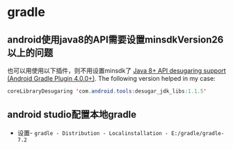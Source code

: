 # gradle
## android使用java8的API需要设置minsdkVersion26以上的问题
也可以用使用以下插件，则不用设置minsdk了
[Java 8+ API desugaring support (Android Gradle Plugin 4.0.0+)](https://developer.android.com/studio/write/java8-support#library-desugaring). The following version helped in my case:

```java
coreLibraryDesugaring 'com.android.tools:desugar_jdk_libs:1.1.5'
```
## android studio配置本地gradle
- 设置- `gradle - Distribution - Localinstallation - E:/gradle/gradle-7.2`